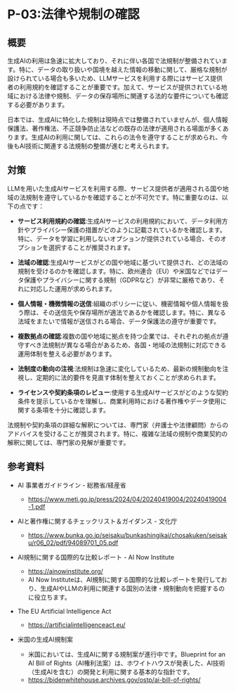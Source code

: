 # P-03:法律や規制の確認
## 概要
生成AIの利用は急速に拡大しており、それに伴い各国で法規制が整備されています。特に、データの取り扱いや国境を越えた情報の移動に関して、厳格な規制が設けられている場合も多いため、LLMサービスを利用する際にはサービス提供者の利用規約を確認することが重要です。加えて、サービスが提供されている地域における法律や規制、データの保存場所に関連する法的な要件についても確認する必要があります。

日本では、生成AIに特化した規制は現時点では整備されていませんが、個人情報保護法、著作権法、不正競争防止法などの既存の法律が適用される場面が多くあります。生成AIの利用に関しては、これらの法令を遵守することが求められ、今後もAI技術に関連する法規制の整備が進むと考えられます。

## 対策
LLMを用いた生成AIサービスを利用する際、サービス提供者が適用される国や地域の法規制を遵守しているかを確認することが不可欠です。特に重要なのは、以下の点です：

* __サービス利用規約の確認__:生成AIサービスの利用規約において、データ利用方針やプライバシー保護の措置がどのように記載されているかを確認します。特に、データを学習に利用しないオプションが提供されている場合、そのオプションを選択することが推奨されます。

* __法域の確認__:生成AIサービスがどの国や地域に基づいて提供され、どの法域の規制を受けるのかを確認します。特に、欧州連合（EU）や米国などではデータ保護やプライバシーに関する規制（GDPRなど）が非常に厳格であり、それに対応した運用が求められます。

* __個人情報・機微情報の送信__:組織のポリシーに従い、機密情報や個人情報を扱う際は、その送信先や保存場所が適法であるかを確認します。特に、異なる法域をまたいで情報が送信される場合、データ保護法の遵守が重要です。

* __複数拠点の確認__:複数の国や地域に拠点を持つ企業では、それぞれの拠点が遵守すべき法規制が異なる場合があるため、各国・地域の法規制に対応できる運用体制を整える必要があります。

* __法制度の動向の注視__:法規制は急速に変化しているため、最新の規制動向を注視し、定期的に法的要件を見直す体制を整えておくことが求められます。

* __ライセンスや契約条項のレビュー__:使用する生成AIサービスがどのような契約条件を提示しているかを理解し、商業利用時における著作権やデータ使用に関する条項を十分に確認します。

法規制や契約条項の詳細な解釈については、専門家（弁護士や法律顧問）からのアドバイスを受けることが推奨されます。特に、複雑な法域の規制や商業契約の解釈に関しては、専門家の見解が重要です。

## 参考資料

* AI 事業者ガイドライン - 総務省/経産省 
  - https://www.meti.go.jp/press/2024/04/20240419004/20240419004-1.pdf

* AIと著作権に関するチェックリスト＆ガイダンス - 文化庁
  - https://www.bunka.go.jp/seisaku/bunkashingikai/chosakuken/seisaku/r06_02/pdf/94089701_05.pdf

* AI規制に関する国際的な比較レポート - AI Now Institute
  - https://ainowinstitute.org/
  - AI Now Instituteは、AI規制に関する国際的な比較レポートを発行しており、生成AIやLLMの利用に関連する国別の法律・規制動向を把握するのに役立ちます。

* The EU Artificial Intelligence Act
  - https://artificialintelligenceact.eu/

* 米国の生成AI規制案
  - 米国においては、生成AIに関する規制案が進行中です。Blueprint for an AI Bill of Rights（AI権利法案）は、ホワイトハウスが発表した、AI技術（生成AIを含む）の開発と利用に関する基本的な指針です。
  - https://bidenwhitehouse.archives.gov/ostp/ai-bill-of-rights/